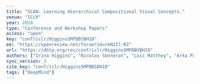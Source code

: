 ```yaml
---
title: "SCAN: Learning Hierarchical Compositional Visual Concepts."
venue: "ICLR"
year: 2018
type: "Conference and Workshop Papers"
access: "open"
key: "conf/iclr/HigginsSMPBBSBH18"
ee: "https://openreview.net/forum?id=rkN2Il-RZ"
url: "https://dblp.org/rec/conf/iclr/HigginsSMPBBSBH18"
authors: ["Irina Higgins", "Nicolas Sonnerat", "Loic Matthey", "Arka Pal", "Christopher P. Burgess", "Matko Bosnjak", "Murray Shanahan", "Matthew M. Botvinick", "Demis Hassabis", "Alexander Lerchner"]
sync_version: 3
cite_key: "conf/iclr/HigginsSMPBBSBH18"
tags: ["DeepMind"]
---
```

